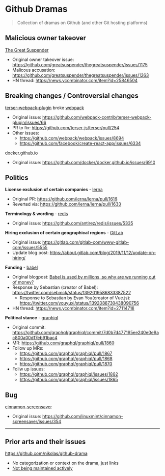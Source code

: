 # Github Dramas

> Collection of dramas on Github (and other Git hosting platforms)

## Malicious owner takeover
[The Great Suspender](https://github.com/greatsuspender/thegreatsuspender)
* Original owner takeover issue: https://github.com/greatsuspender/thegreatsuspender/issues/1175
* Malicous accusation: https://github.com/greatsuspender/thegreatsuspender/issues/1263
* HN thread: https://news.ycombinator.com/item?id=25846504

## Breaking changes / Controversial changes
[terser-webpack-plugin](https://github.com/webpack-contrib/terser-webpack-plugin) broke [webpack](https://github.com/webpack/webpack)
* Original issue: https://github.com/webpack-contrib/terser-webpack-plugin/issues/66
* PR to fix: https://github.com/terser-js/terser/pull/254
* Other issues:
  * https://github.com/webpack/webpack/issues/8694
  * https://github.com/facebook/create-react-app/issues/6334

[docker.github.io](https://github.com/docker/docker.github.io)
* Original issue: https://github.com/docker/docker.github.io/issues/6910

## Politics

**License exclusion of certain companies** - [lerna](https://github.com/lerna/lerna)
* Original PR: https://github.com/lerna/lerna/pull/1616
* Reverted via: https://github.com/lerna/lerna/pull/1633

**Terminology & wording** - [redis](https://github.com/antirez/redis)
* Original issue: https://github.com/antirez/redis/issues/5335

**Hiring exclusion of certain geographical regions** - [GitLab](https://gitlab.com/gitlab-com/www-gitlab-com)
* Original issue: https://gitlab.com/gitlab-com/www-gitlab-com/issues/5555
* Update blog post: https://about.gitlab.com/blog/2019/11/12/update-on-hiring/

**Funding** - [babel](https://github.com/babel/babel)
* Original blogpost: [Babel is used by millions, so why are we running out of money?](https://babeljs.io/blog/2021/05/10/funding-update.html)
* Response by Sebastian (creator of Babel): https://twitter.com/sebmck/status/1392019586833387522
  * Response to Sebastian by Evan You(creator of Vue.js): https://twitter.com/youyuxi/status/1392088730438090756
* HN thread: https://news.ycombinator.com/item?id=27114718

**Political stance** - [graphiql](https://github.com/graphql/graphiql)
* Original commit: https://github.com/graphql/graphiql/commit/7d0b7d477195ee240e0e9ac800a00d17eb91bac4
 * MR: https://github.com/graphql/graphiql/pull/1860
 * Follow up MRs:
   * https://github.com/graphql/graphiql/pull/1867
   * https://github.com/graphql/graphiql/pull/1868
   * https://github.com/graphql/graphiql/pull/1870
 * Follw up issues:
   * https://github.com/graphql/graphiql/issues/1862
   * https://github.com/graphql/graphiql/issues/1865

## Bug
[cinnamon-screensaver](https://github.com/linuxmint/cinnamon-screensaver)
* Original issue: https://github.com/linuxmint/cinnamon-screensaver/issues/354

---

## Prior arts and their issues

https://github.com/nikolas/github-drama
* No categorization or context on the drama, just links
* [Not being maintained actively](https://github.com/nikolas/github-drama/pulls)
